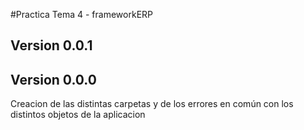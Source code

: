 #Practica Tema 4 - frameworkERP   
  
## Version 0.0.1

## Version 0.0.0  
Creacion de las distintas carpetas y de los errores en común con los distintos objetos de la aplicacion  

